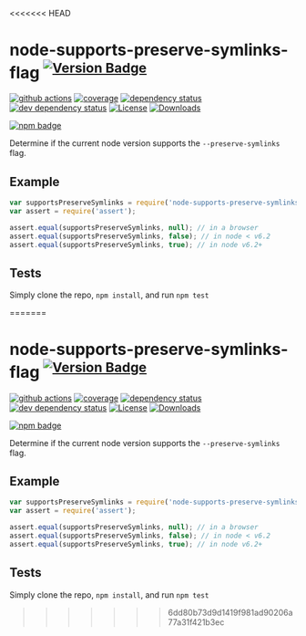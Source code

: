<<<<<<< HEAD
# node-supports-preserve-symlinks-flag <sup>[![Version Badge][npm-version-svg]][package-url]</sup>

[![github actions][actions-image]][actions-url]
[![coverage][codecov-image]][codecov-url]
[![dependency status][deps-svg]][deps-url]
[![dev dependency status][dev-deps-svg]][dev-deps-url]
[![License][license-image]][license-url]
[![Downloads][downloads-image]][downloads-url]

[![npm badge][npm-badge-png]][package-url]

Determine if the current node version supports the `--preserve-symlinks` flag.

## Example

```js
var supportsPreserveSymlinks = require('node-supports-preserve-symlinks-flag');
var assert = require('assert');

assert.equal(supportsPreserveSymlinks, null); // in a browser
assert.equal(supportsPreserveSymlinks, false); // in node < v6.2
assert.equal(supportsPreserveSymlinks, true); // in node v6.2+
```

## Tests
Simply clone the repo, `npm install`, and run `npm test`

[package-url]: https://npmjs.org/package/node-supports-preserve-symlinks-flag
[npm-version-svg]: https://versionbadg.es/inspect-js/node-supports-preserve-symlinks-flag.svg
[deps-svg]: https://david-dm.org/inspect-js/node-supports-preserve-symlinks-flag.svg
[deps-url]: https://david-dm.org/inspect-js/node-supports-preserve-symlinks-flag
[dev-deps-svg]: https://david-dm.org/inspect-js/node-supports-preserve-symlinks-flag/dev-status.svg
[dev-deps-url]: https://david-dm.org/inspect-js/node-supports-preserve-symlinks-flag#info=devDependencies
[npm-badge-png]: https://nodei.co/npm/node-supports-preserve-symlinks-flag.png?downloads=true&stars=true
[license-image]: https://img.shields.io/npm/l/node-supports-preserve-symlinks-flag.svg
[license-url]: LICENSE
[downloads-image]: https://img.shields.io/npm/dm/node-supports-preserve-symlinks-flag.svg
[downloads-url]: https://npm-stat.com/charts.html?package=node-supports-preserve-symlinks-flag
[codecov-image]: https://codecov.io/gh/inspect-js/node-supports-preserve-symlinks-flag/branch/main/graphs/badge.svg
[codecov-url]: https://app.codecov.io/gh/inspect-js/node-supports-preserve-symlinks-flag/
[actions-image]: https://img.shields.io/endpoint?url=https://github-actions-badge-u3jn4tfpocch.runkit.sh/inspect-js/node-supports-preserve-symlinks-flag
[actions-url]: https://github.com/inspect-js/node-supports-preserve-symlinks-flag/actions
=======
# node-supports-preserve-symlinks-flag <sup>[![Version Badge][npm-version-svg]][package-url]</sup>

[![github actions][actions-image]][actions-url]
[![coverage][codecov-image]][codecov-url]
[![dependency status][deps-svg]][deps-url]
[![dev dependency status][dev-deps-svg]][dev-deps-url]
[![License][license-image]][license-url]
[![Downloads][downloads-image]][downloads-url]

[![npm badge][npm-badge-png]][package-url]

Determine if the current node version supports the `--preserve-symlinks` flag.

## Example

```js
var supportsPreserveSymlinks = require('node-supports-preserve-symlinks-flag');
var assert = require('assert');

assert.equal(supportsPreserveSymlinks, null); // in a browser
assert.equal(supportsPreserveSymlinks, false); // in node < v6.2
assert.equal(supportsPreserveSymlinks, true); // in node v6.2+
```

## Tests
Simply clone the repo, `npm install`, and run `npm test`

[package-url]: https://npmjs.org/package/node-supports-preserve-symlinks-flag
[npm-version-svg]: https://versionbadg.es/inspect-js/node-supports-preserve-symlinks-flag.svg
[deps-svg]: https://david-dm.org/inspect-js/node-supports-preserve-symlinks-flag.svg
[deps-url]: https://david-dm.org/inspect-js/node-supports-preserve-symlinks-flag
[dev-deps-svg]: https://david-dm.org/inspect-js/node-supports-preserve-symlinks-flag/dev-status.svg
[dev-deps-url]: https://david-dm.org/inspect-js/node-supports-preserve-symlinks-flag#info=devDependencies
[npm-badge-png]: https://nodei.co/npm/node-supports-preserve-symlinks-flag.png?downloads=true&stars=true
[license-image]: https://img.shields.io/npm/l/node-supports-preserve-symlinks-flag.svg
[license-url]: LICENSE
[downloads-image]: https://img.shields.io/npm/dm/node-supports-preserve-symlinks-flag.svg
[downloads-url]: https://npm-stat.com/charts.html?package=node-supports-preserve-symlinks-flag
[codecov-image]: https://codecov.io/gh/inspect-js/node-supports-preserve-symlinks-flag/branch/main/graphs/badge.svg
[codecov-url]: https://app.codecov.io/gh/inspect-js/node-supports-preserve-symlinks-flag/
[actions-image]: https://img.shields.io/endpoint?url=https://github-actions-badge-u3jn4tfpocch.runkit.sh/inspect-js/node-supports-preserve-symlinks-flag
[actions-url]: https://github.com/inspect-js/node-supports-preserve-symlinks-flag/actions
>>>>>>> 6dd80b73d9d1419f981ad90206a77a31f421b3ec
